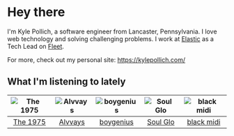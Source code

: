 # Hey there


I'm Kyle Pollich, a software engineer from Lancaster, Pennsylvania. I love web technology and solving challenging problems.
I work at [Elastic](https://www.elastic.co/) as a Tech Lead on [Fleet](https://www.elastic.co/guide/en/fleet/current/fleet-overview.html).

For more, check out my personal site: https://kylepollich.com/

## What I'm listening to lately

<!-- begin artists -->
  |![The 1975](https://i.scdn.co/image/ab6761610000f17889348336354096fd4e36ca73)|![Alvvays](https://i.scdn.co/image/ab6761610000f178a24052fe3c780cb8ca6e69c6)|![boygenius](https://i.scdn.co/image/ab6761610000f1781a6373c01e8b86e289859f57)|![Soul Glo](https://i.scdn.co/image/ab6761610000f1789a277645bcc34a7b96d00add)|![black midi](https://i.scdn.co/image/ab6761610000f178069ff978752054a7e015daab)|
  |:---:|:---:|:---:|:---:|:---:|
  |[The 1975](https://open.spotify.com/artist/3mIj9lX2MWuHmhNCA7LSCW)|[Alvvays](https://open.spotify.com/artist/3kzwYV3OCB010YfXMF0Avt)|[boygenius](https://open.spotify.com/artist/1hLiboQ98IQWhpKeP9vRFw)|[Soul Glo](https://open.spotify.com/artist/0mWrp0C4ShdOjs7P29Gzan)|[black midi](https://open.spotify.com/artist/7Hvq85OU8T7Hsd63zNBwaL)|
<!-- end artists -->
